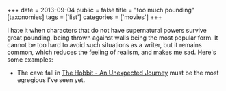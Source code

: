 +++
date = 2013-09-04
public = false
title = "too much pounding"
[taxonomies]
tags = ['list']
categories = ['movies']
+++

I hate it when characters that do not have supernatural powers survive
great pounding, being thrown against walls being the most popular form.
It cannot be too hard to avoid such situations as a writer, but it
remains common, which reduces the feeling of realism, and makes me sad.
Here's some examples:

-   The cave fall in [The Hobbit - An Unexpected Journey] must be the
    most egregious I've seen yet.

  [The Hobbit - An Unexpected Journey]: http://tshepang.net/the-hobbit-an-unexpected-journey-2012
